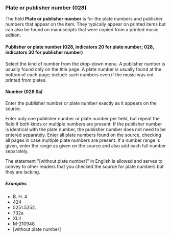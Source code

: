 ### Plate or publisher number (028)

The field **Plate or publisher number** is for the plate numbers and publisher numbers that appear on the item. They typically appear on printed items but can also be found on manuscripts that were copied from a printed music edition.   

#### Publisher or plate number (028, indicators 20 for plate number; 028, indicators 30 for publisher number)  

Select the kind of number from the drop-down menu. A publisher number is usually found only on the title page. A plate number is usually found at the bottom of each page; include such numbers even if the music was not printed from plates.

#### Number (028 $a)

Enter the publisher number or plate number exactly as it appears on the source.

Enter only one publisher number or plate number per field, but repeat the field if both kinds or multiple numbers are present. If the publisher number is identical with the plate number, the publisher number does not need to be entered separately. Enter all plate numbers found on the source, checking all pages in case multiple plate numbers are present. If a number range is given, enter the range as given on the source and also add each full number separately.

The statement "[without plate number]" in English is allowed and serves to convey to other readers that you checked the source for plate numbers but they are lacking.

##### Examples

- B. H. 4
- 424
- 5251.5252.
- 732a
- XLII
- M-210948
- [without plate number]
